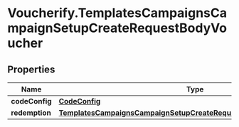 # Voucherify.TemplatesCampaignsCampaignSetupCreateRequestBodyVoucher

## Properties

Name | Type | Description | Notes
------------ | ------------- | ------------- | -------------
**codeConfig** | [**CodeConfig**](CodeConfig.md) |  | [optional] 
**redemption** | [**TemplatesCampaignsCampaignSetupCreateRequestBodyVoucherRedemption**](TemplatesCampaignsCampaignSetupCreateRequestBodyVoucherRedemption.md) |  | [optional] 


